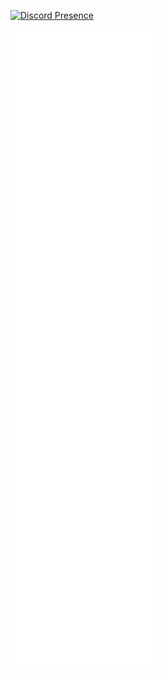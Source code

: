 [![Discord Presence](https://lanyard.cnrad.dev/api/384432675697721344borderRadius=30px)](https://discord.com/users/384432675697721344)

![Metrics](https://github.com/shndowbots/shndowbots/blob/main/github-metrics.svg)
